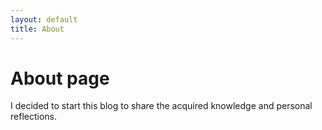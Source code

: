 ```yaml
---
layout: default
title: About
---
```

# About page

I decided to start this blog to share the acquired knowledge and personal reflections.

